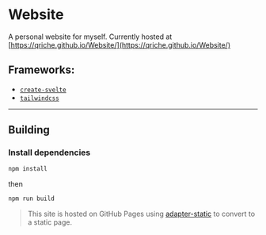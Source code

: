 # Website
A personal website for myself. Currently hosted at [https://qriche.github.io/Website/](https://qriche.github.io/Website/)
## Frameworks:
- [`create-svelte`](https://kit.svelte.dev/)
- [`tailwindcss`](https://tailwindcss.com/)

---

## Building

### Install dependencies
```bash
npm install
```
then

```bash
npm run build
```
> This site is hosted on GitHub Pages using [adapter-static](https://github.com/sveltejs/kit/tree/master/packages/adapter-static) to convert to a static page.
